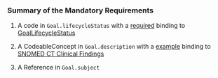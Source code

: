 
### Summary of the Mandatory Requirements



1.  A  code  in `Goal.lifecycleStatus`
with a [required](http://hl7.org/fhir/R4/terminologies.html#required)
 binding to [GoalLifecycleStatus](http://hl7.org/fhir/ValueSet/goal-status)

1.  A  CodeableConcept  in `Goal.description`
with a [example](http://hl7.org/fhir/R4/terminologies.html#example)
 binding to [SNOMED CT Clinical Findings](http://hl7.org/fhir/ValueSet/clinical-findings)

1.  A  Reference  in `Goal.subject`





